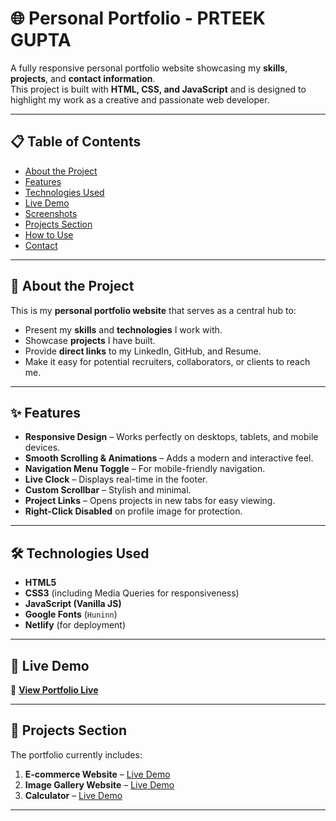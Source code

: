# 🌐 Personal Portfolio - PRTEEK GUPTA


A fully responsive personal portfolio website showcasing my **skills**, **projects**, and **contact information**.  
This project is built with **HTML, CSS, and JavaScript** and is designed to highlight my work as a creative and passionate web developer.

---

## 📋 Table of Contents
- [About the Project](#about-the-project)
- [Features](#features)
- [Technologies Used](#technologies-used)
- [Live Demo](#live-demo)
- [Screenshots](#screenshots)
- [Projects Section](#projects-section)
- [How to Use](#how-to-use)
- [Contact](#contact)

---

## 📖 About the Project

This is my **personal portfolio website** that serves as a central hub to:
- Present my **skills** and **technologies** I work with.
- Showcase **projects** I have built.
- Provide **direct links** to my LinkedIn, GitHub, and Resume.
- Make it easy for potential recruiters, collaborators, or clients to reach me.

---

## ✨ Features

- **Responsive Design** – Works perfectly on desktops, tablets, and mobile devices.
- **Smooth Scrolling & Animations** – Adds a modern and interactive feel.
- **Navigation Menu Toggle** – For mobile-friendly navigation.
- **Live Clock** – Displays real-time in the footer.
- **Custom Scrollbar** – Stylish and minimal.
- **Project Links** – Opens projects in new tabs for easy viewing.
- **Right-Click Disabled** on profile image for protection.

---

## 🛠 Technologies Used

- **HTML5**
- **CSS3** (including Media Queries for responsiveness)
- **JavaScript (Vanilla JS)**
- **Google Fonts** (`Huninn`)
- **Netlify** (for deployment)

---

## 🚀 Live Demo

🔗 **[View Portfolio Live](https://prteek.netlify.app/)**  

---


## 📌 Projects Section

The portfolio currently includes:
1. **E-commerce Website** – [Live Demo](https://shopaholic2025.netlify.app/)
2. **Image Gallery Website** – [Live Demo](https://memories-prteek.netlify.app)
3. **Calculator** – [Live Demo](https://calculator-js-prteek.netlify.app)

---
